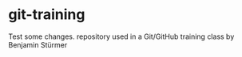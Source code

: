 # git-training
Test some changes. repository used in a Git/GitHub training class by Benjamin Stürmer
